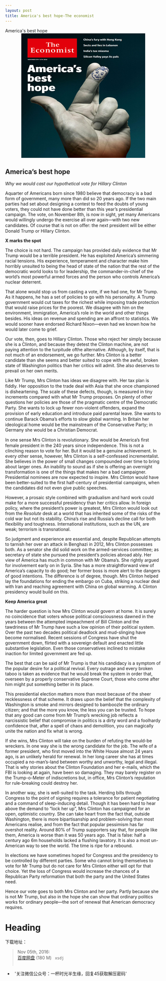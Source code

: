 ```yaml
---
layout: post
title: America's best hope-The economist
---
```


<div class="message">
	America's best hope
</div>


<div style="position: relative; max-width: 400px; 
    margin: 0 auto;">
<img src="/public/img/the-economist/2016.11.05.jpg" />
</div>

<!-- more -->

## America’s best hope

*Why we would cast our hypothetical vote for Hillary Clinton*

Aquarter of Americans born since 1980 believe that democracy is a bad form of government, many more than did so 20 years ago. If the two main parties had set about designing a contest to feed the doubts of young voters, they could not have done better than this year’s presidential campaign. The vote, on November 8th, is now in sight, yet many Americans would willingly undergo the exercise all over again—with two new candidates. Of course that is not on oﬀer: the next president will be either Donald Trump or Hillary Clinton.

**X marks the spot**

The choice is not hard. The campaign has provided daily evidence that Mr Trump would be a terrible president. He has exploited America’s simmering racial tensions. His experience, temperament and character make him horribly unsuited to being the head of state of the nation that the rest of the democratic world looks to for leadership, the commander-in-chief of the world’s most powerful armed forces and the person who controls America’s nuclear deterrent.

That alone would stop us from casting a vote, if we had one, for Mr Trump. As it happens, he has a set of policies to go with his personality. A Trump government would cut taxes for the richest while imposing trade protection that would raise prices for the poorest. We disagree with him on the environment, immigration, America’s role in the world and other things besides. His ideas on revenue and spending are an aﬀront to statistics. We would sooner have endorsed Richard Nixon—even had we known how he would later come to grief.

Our vote, then, goes to Hillary Clinton. Those who reject her simply because she is a Clinton, and because they detest the Clinton machine, are not paying attention to the turpitude ofthe alternative. Although, by itself, that is not much of an endorsement, we go further. Mrs Clinton is a better candidate than she seems and better suited to cope with the awful, broken state of Washington politics than her critics will admit. She also deserves to prevail on her own merits.

Like Mr Trump, Mrs Clinton has ideas we disagree with. Her tax plan is ﬁddly. Her opposition to the trade deal with Asia that she once championed is disheartening. The scale of these defects, though,  is measured in tiny increments compared with what Mr Trump proposes. On plenty of other questions her policies are those of the pragmatic centre of the Democratic Party. She wants to lock up fewer non-violent oﬀenders, expand the provision of early education and introduce paid parental leave. She wants to continue Barack Obama’s eﬀorts to slow global warming. In Britain her ideological home would be the mainstream of the Conservative Party; in Germany she would be a Christian Democrat.

In one sense Mrs Clinton is revolutionary. She would be America’s ﬁrst female president in the 240 years since independence. This is not a clinching reason to vote for her. But it would be a genuine achievement. In every other sense, however, Mrs Clinton is a self-confessed incrementalist. She believes in the power of small changes compounded over time to bring about larger ones. An inability to sound as if she is offering an overnight transformation is one of the things that makes her a bad campaigner. Presidential nominees are now expected to inspire. Mrs Clinton would have been better-suited to the first half-century of presidential campaigns, when the candidates did not even give public speeches.

However, a prosaic style combined with gradualism and hard work could make for a more successful presidency than her critics allow. In foreign policy, where the president’s power is greatest, Mrs Clinton would look out from the *Resolute* desk at a world that has inherited some of the risks of the cold war but not its stability. China’s rise and Russia’s decline call for both flexibility and toughness. International institutions, such as the UN, are weak; terrorism is transnational.

So judgment and experience are essential and, despite Republican attempts to tarnish her over an attack in Benghazi in 2012, Mrs Clinton possesses both. As a senator she did solid work on the armed-services committee; as secretary of state she pursued the president’s policies abroad ably. Her view of America has much in common with Mr Obama’s. She rightly argued for involvement early on in Syria. She has a more straightforward view of America’s capacity to do good; her former boss is more alert to the dangers of good intentions. The difference is of degree, though. Mrs Clinton helped lay the foundations for ending the embargo on Cuba, striking a nuclear deal with Iran and reaching agreement with China on global warming. A Clinton presidency would build on this.

**Keep America great**

The harder question is how Mrs Clinton would govern at home. It is surely no coincidence that voters whose political consciousness dawned in the years between the attempted impeachment of Bill Clinton and the tawdriness of Mr Trump have such a low opinion of their political system. Over the past two decades political deadlock and mud-slinging have become normalised. Recent sessions of Congress have shut the government down, flirted with a sovereign default and enacted little substantive legislation. Even those conservatives inclined to mistake inaction for limited government are fed up.

The best that can be said of Mr Trump is that his candidacy is a symptom of the popular desire for a political revival. Every outrage and every broken taboo is taken as evidence that he would break the system in order that, overseen by a properly conservative Supreme Court, those who come after him might put something better in its place.

This presidential election matters more than most because of the sheer recklessness of that scheme. It draws upon the belief that the complexity of Washington is smoke and mirrors designed to bamboozle the ordinary citizen; and that the more you know, the less you can be trusted. To hope that any good can come from Mr Trump’s wrecking job reflects a narcissistic belief that compromise in politics is a dirty word and a foolhardy confidence that, after a spell of chaos and demolition, you can magically unite the nation and fix what is wrong.

If she wins, Mrs Clinton will take on the burden of refuting the would-be wreckers. In one way she is the wrong candidate for the job. The wife of a former president, who first moved into the White House almost 24 years ago, is an unlikely herald for renewal. In her long career she has at times occupied a no-man’s-land between worthy and unworthy, legal and illegal. That is why stories about the Clinton Foundation and her e-mails, which the FBI is looking at again, have been so damaging. They may barely register on the Trump-o-Meter of indiscretions but, in office, Mrs Clinton’s reputation for rule-breaking could destroy her.

In another way, she is well-suited to the task. Herding bills through Congress to the point of signing requires a tolerance for patient negotiating and a command of sleep-inducing detail. Though it has been hard to hear above the demand to “lock her up”, Mrs Clinton has campaigned for an open, optimistic country. She can take heart from the fact that, outside Washington, there is more bipartisanship and problem-solving than most Americans realise, and from the fact that popular pessimism has far overshot reality. Around 80% of Trump supporters say that, for people like them, America is worse than it was 50 years ago. That is false: half a century ago 6m households lacked a flushing lavatory. It is also a most un-American way to see the world. The time is ripe for a rebound.

In elections we have sometimes hoped for Congress and the presidency to be controlled by different parties. Some who cannot bring themselves to vote for Mr Trump but do not care for Mrs Clinton either will opt for that choice. Yet the loss of Congress would increase the chances of a Republican Party reformation that both the party and the United States need.

Hence our vote goes to both Mrs Clinton and her party. Partly because she is not Mr Trump, but also in the hope she can show that ordinary politics works for ordinary people—the sort of renewal that American democracy requires.

# Heading

下载地址：
> Nov 05th, 2016:<br/>
[百度网盘](http://pan.baidu.com/s/1c1VpbLe) (180 M)&ensp;
`xsdj` <br/><br/>

* &ensp;'关注微信公众号：一杯时光半生缘，回复45获取解压密码'
